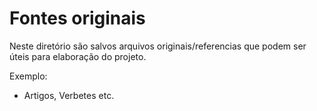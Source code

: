 # Fontes originais

Neste diretório são salvos arquivos originais/referencias que podem ser úteis para elaboração do projeto.

Exemplo:

- Artigos, Verbetes etc.
